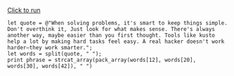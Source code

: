 [Click to run](https://dataexplorer.azure.com/clusters/help/databases/Samples?query=H4sIAAAAAAAEAEWQQU4DMQxF9z3F12zaSqMKCrsKCSRWrJFYVBVKO24TJTMOjqfV7DgEJ+QkeKYIVnF+/N+PnUjx0bMSHvBYvXnqUDidQ3dCFt4nakuNoPOC0jpRKCMSZai3FhNDmxOt8MzdXMFnkvEhmqPGS18UiTniyIKLd4rWRTITdcU8r56EDOzSxQ12dKymwC61NQ57ArkSTFHvOgzc4xjEkOq5P3k1AHMqSCESomUxPKUMZ5mK/TCGjWN4Jw3UlVhwJEojdFjhCUIu2eMhWkLDVMYBLixxMpB8f37Zd4arNM1Osqo2s0RTW1NsYSWnoItpfTUqVMvNLEvoFNmLK+NKi8rB6bsTccMiW9hvORG2t+tdfYVt1zd/5d1/eb/eLa/kH6/8oLaoAQAA)

```kql
let quote = @"When solving problems, it's smart to keep things simple. Don't overthink it, Just look for what makes sense. There's always another way, maybe easier than you first thought. Tools like kusto help a lot by making hard tasks feel easy. A real hacker doesn't work harder—they work smarter.";
let words = split(quote, " ");
print phrase = strcat_array(pack_array(words[12], words[20], words[30], words[42]), " ")
```